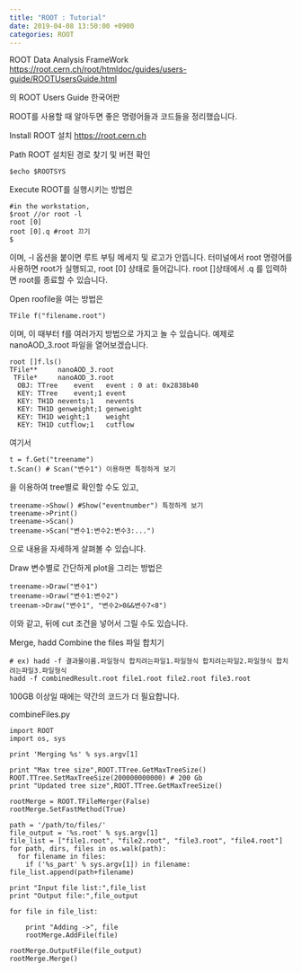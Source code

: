 ```yaml
---
title: "ROOT : Tutorial"
date: 2019-04-08 13:50:00 +0900
categories: ROOT
---
```


ROOT Data Analysis FrameWork
https://root.cern.ch/root/htmldoc/guides/users-guide/ROOTUsersGuide.html

의 ROOT Users Guide 한국어판

ROOT를 사용할 때 알아두면 좋은 명령어들과 코드들을 정리했습니다.

Install
ROOT 설치 https://root.cern.ch

Path
ROOT 설치된 경로 찾기 및 버전 확인
```
$echo $ROOTSYS
```

Execute
ROOT를 실행시키는 방법은
```
#in the workstation,
$root //or root -l
root [0]
root [0].q #root 끄기
$
```
이며, -l 옵션을 붙이면 루트 부팅 메세지 및 로고가 안뜹니다.
터미널에서 root 명령어를 사용하면 root가 실행되고,
root [0] 상태로 들어갑니다.
root []상태에서 .q 를 입력하면 root를 종료할 수 있습니다.

Open
roofile을 여는 방법은
```
TFile f("filename.root")
```
이며, 이 때부터 f를 여러가지 방법으로 가지고 놀 수 있습니다.
예제로 nanoAOD_3.root 파일을 열어보겠습니다.
```
root []f.ls()
TFile**		nanoAOD_3.root
 TFile*		nanoAOD_3.root
  OBJ: TTree	event	event : 0 at: 0x2838b40
  KEY: TTree	event;1	event
  KEY: TH1D	nevents;1	nevents
  KEY: TH1D	genweight;1	genweight
  KEY: TH1D	weight;1	weight
  KEY: TH1D	cutflow;1	cutflow
```

여기서 
```
t = f.Get("treename")
t.Scan() # Scan("변수1") 이용하면 특정하게 보기
```
을 이용하여 tree별로 확인할 수도 있고,

```
treename->Show() #Show("eventnumber") 특정하게 보기
treename->Print()
treename->Scan()
treename->Scan("변수1:변수2:변수3:...")
```
으로 내용을 자세하게 살펴볼 수 있습니다.

Draw
변수별로 간단하게 plot을 그리는 방법은
```
treename->Draw("변수1")
treename->Draw("변수1:변수2")
treenam->Draw("변수1", "변수2>0&&변수7<8")
```
이와 같고, 뒤에 cut 조건을 넣어서 그릴 수도 있습니다.

Merge, hadd
Combine the files 파일 합치기
```
# ex) hadd -f 결과물이름.파일형식 합치려는파일1.파일형식 합치려는파일2.파일형식 합치려는파일3.파일형식
hadd -f combinedResult.root file1.root file2.root file3.root
```
100GB 이상일 때에는 약간의 코드가 더 필요합니다.

combineFiles.py 
```
import ROOT
import os, sys

print 'Merging %s' % sys.argv[1]

print "Max tree size",ROOT.TTree.GetMaxTreeSize()
ROOT.TTree.SetMaxTreeSize(200000000000) # 200 Gb
print "Updated tree size",ROOT.TTree.GetMaxTreeSize()

rootMerge = ROOT.TFileMerger(False)
rootMerge.SetFastMethod(True)

path = '/path/to/files/'
file_output = '%s.root' % sys.argv[1]
file_list = ["file1.root", "file2.root", "file3.root", "file4.root"]
for path, dirs, files in os.walk(path):
  for filename in files:
    if ('%s_part' % sys.argv[1]) in filename: file_list.append(path+filename)

print "Input file list:",file_list
print "Output file:",file_output

for file in file_list:

    print "Adding ->", file
    rootMerge.AddFile(file)

rootMerge.OutputFile(file_output)
rootMerge.Merge()
```

